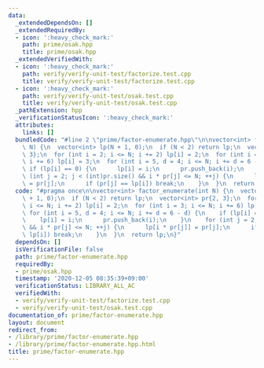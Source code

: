 ```yaml
---
data:
  _extendedDependsOn: []
  _extendedRequiredBy:
  - icon: ':heavy_check_mark:'
    path: prime/osak.hpp
    title: prime/osak.hpp
  _extendedVerifiedWith:
  - icon: ':heavy_check_mark:'
    path: verify/verify-unit-test/factorize.test.cpp
    title: verify/verify-unit-test/factorize.test.cpp
  - icon: ':heavy_check_mark:'
    path: verify/verify-unit-test/osak.test.cpp
    title: verify/verify-unit-test/osak.test.cpp
  _pathExtension: hpp
  _verificationStatusIcon: ':heavy_check_mark:'
  attributes:
    links: []
  bundledCode: "#line 2 \"prime/factor-enumerate.hpp\"\n\nvector<int> factor_enumerate(int\
    \ N) {\n  vector<int> lp(N + 1, 0);\n  if (N < 2) return lp;\n  vector<int> pr{2,\
    \ 3};\n  for (int i = 2; i <= N; i += 2) lp[i] = 2;\n  for (int i = 3; i <= N;\
    \ i += 6) lp[i] = 3;\n  for (int i = 5, d = 4; i <= N; i += d = 6 - d) {\n   \
    \ if (lp[i] == 0) {\n      lp[i] = i;\n      pr.push_back(i);\n    }\n    for\
    \ (int j = 2; j < (int)pr.size() && i * pr[j] <= N; ++j) {\n      lp[i * pr[j]]\
    \ = pr[j];\n      if (pr[j] == lp[i]) break;\n    }\n  }\n  return lp;\n}\n"
  code: "#pragma once\n\nvector<int> factor_enumerate(int N) {\n  vector<int> lp(N\
    \ + 1, 0);\n  if (N < 2) return lp;\n  vector<int> pr{2, 3};\n  for (int i = 2;\
    \ i <= N; i += 2) lp[i] = 2;\n  for (int i = 3; i <= N; i += 6) lp[i] = 3;\n \
    \ for (int i = 5, d = 4; i <= N; i += d = 6 - d) {\n    if (lp[i] == 0) {\n  \
    \    lp[i] = i;\n      pr.push_back(i);\n    }\n    for (int j = 2; j < (int)pr.size()\
    \ && i * pr[j] <= N; ++j) {\n      lp[i * pr[j]] = pr[j];\n      if (pr[j] ==\
    \ lp[i]) break;\n    }\n  }\n  return lp;\n}"
  dependsOn: []
  isVerificationFile: false
  path: prime/factor-enumerate.hpp
  requiredBy:
  - prime/osak.hpp
  timestamp: '2020-12-05 08:35:39+09:00'
  verificationStatus: LIBRARY_ALL_AC
  verifiedWith:
  - verify/verify-unit-test/factorize.test.cpp
  - verify/verify-unit-test/osak.test.cpp
documentation_of: prime/factor-enumerate.hpp
layout: document
redirect_from:
- /library/prime/factor-enumerate.hpp
- /library/prime/factor-enumerate.hpp.html
title: prime/factor-enumerate.hpp
---
```

